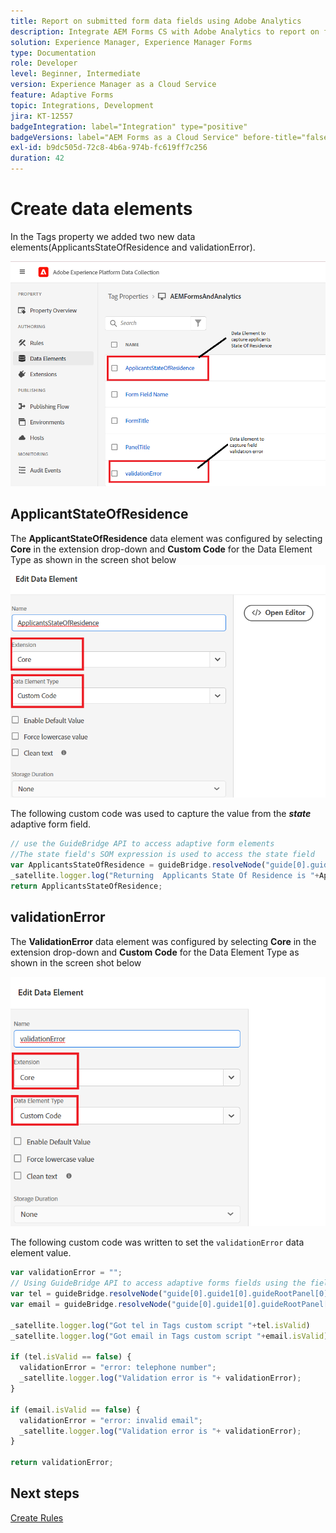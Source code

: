 ```yaml
---
title: Report on submitted form data fields using Adobe Analytics
description: Integrate AEM Forms CS with Adobe Analytics to report on form data fields
solution: Experience Manager, Experience Manager Forms
type: Documentation
role: Developer
level: Beginner, Intermediate
version: Experience Manager as a Cloud Service
feature: Adaptive Forms
topic: Integrations, Development
jira: KT-12557
badgeIntegration: label="Integration" type="positive"
badgeVersions: label="AEM Forms as a Cloud Service" before-title="false"
exl-id: b9dc505d-72c8-4b6a-974b-fc619ff7c256
duration: 42
---
```

# Create data elements

In the Tags property we added two new data elements(ApplicantsStateOfResidence and validationError).

![adaptive-form](assets/data_elements.png)

## ApplicantStateOfResidence

The **ApplicantStateOfResidence** data element was configured by selecting **Core** in the extension drop-down and **Custom Code** for the Data Element Type as shown in the screen shot below
![applicant-state-residence](assets/applicantstateofresidence.png)

The following custom code was used to capture the value from the **_state_** adaptive form field.

``` javascript
// use the GuideBridge API to access adaptive form elements
//The state field's SOM expression is used to access the state field
var ApplicantsStateOfResidence = guideBridge.resolveNode("guide[0].guide1[0].guideRootPanel[0].state[0]").value;
_satellite.logger.log("Returning  Applicants State Of Residence is "+ApplicantsStateOfResidence);
return ApplicantsStateOfResidence;
```

## validationError

The **ValidationError** data element was configured by selecting **Core** in the extension drop-down and **Custom Code** for the Data Element Type as shown in the screen shot below

![validation-error](assets/validation-error.png)

The following custom code was written to set the `validationError` data element value.

```javascript
var validationError = "";
// Using GuideBridge API to access adaptive forms fields using the fields SOM expression
var tel = guideBridge.resolveNode("guide[0].guide1[0].guideRootPanel[0].telephone[0]");
var email = guideBridge.resolveNode("guide[0].guide1[0].guideRootPanel[0].email[0]");

_satellite.logger.log("Got tel in Tags custom script "+tel.isValid)
_satellite.logger.log("Got email in Tags custom script "+email.isValid)

if (tel.isValid == false) {  
  validationError = "error: telephone number";
  _satellite.logger.log("Validation error is "+ validationError);
}

if (email.isValid == false) {  
  validationError = "error: invalid email";
  _satellite.logger.log("Validation error is "+ validationError);
}

return validationError;
```

## Next steps

[Create Rules](./rules.md)